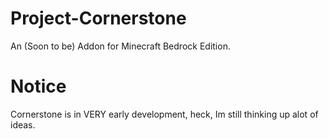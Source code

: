 # Project-Cornerstone
An (Soon to be) Addon for Minecraft Bedrock Edition.
# Notice
Cornerstone is in VERY early development, heck, Im still thinking up alot of ideas.
